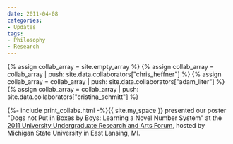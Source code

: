 ```yaml
---
date: 2011-04-08
categories:
- Updates
tags:
- Philosophy
- Research
---
```


{% assign collab_array = site.empty_array %}
{% assign collab_array = collab_array | push: site.data.collaborators["chris_heffner"] %}
{% assign collab_array = collab_array | push: site.data.collaborators["adam_liter"] %}
{% assign collab_array = collab_array | push: site.data.collaborators["cristina_schmitt"] %}

{%- include print_collabs.html -%}{{ site.my_space }}
presented our poster "Dogs not Put in Boxes by Boys: Learning a Novel Number System" at the <a href="http://urca.msu.edu/uuraf">2011 University Undergraduate Research and Arts Forum</a>, hosted by Michigan State University in East Lansing, MI.

<!-- more -->
